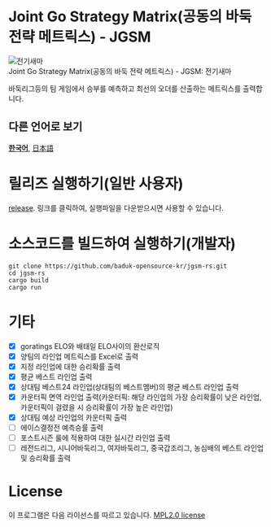 # Joint Go Strategy Matrix(공동의 바둑 전략 메트릭스) - JGSM
![전기새마](https://github.com/baduk-opensource-kr/jgsm-rs/assets/36529903/f2b45d6e-b9c1-4812-a7c8-5835ae8ae312)  
Joint Go Strategy Matrix(공동의 바둑 전략 메트릭스) - JGSM: 전기새마

바둑리그등의 팀 게임에서 승부를 예측하고 최선의 오더를 산출하는 메트릭스를 출력합니다.

## 다른 언어로 보기
[**한국어**](./README.md), [日本語](./README.jp.md)

# 릴리즈 실행하기(일반 사용자)
[release](https://github.com/baduk-opensource-kr/jgsm-rs/releases/tag/release).
링크를 클릭하여, 실행파일을 다운받으시면 사용할 수 있습니다.

# 소스코드를 빌드하여 실행하기(개발자)
```
git clone https://github.com/baduk-opensource-kr/jgsm-rs.git
cd jgsm-rs
cargo build
cargo run
```

# 기타
- [x] goratings ELO와 배태일 ELO사이의 환산로직
- [x] 양팀의 라인업 메트릭스를 Excel로 출력
- [x] 지정 라인업에 대한 승리확률 출력
- [x] 평균 베스트 라인업 출력
- [x] 상대팀 베스트24 라인업(상대팀의 베스트멤버)의 평균 베스트 라인업 출력
- [x] 카운터픽 면역 라인업 출력(카운터픽: 해당 라인업의 가장 승리확률이 낮은 라인업, 카운터픽이 걸렸을 시 승리확률이 가장 높은 라인업)
- [x] 상대팀 예상 라인업의 카운터픽 출력
- [ ] 에이스결정전 예측승률 출력
- [ ] 포스트시즌 룰에 적용하여 대한 실시간 라인업 출력
- [ ] 레전드리그, 시니어바둑리그, 여자바둑리그, 중국갑조리그, 농심배의 베스트 라인업 및 승리확률 출력

# License
이 프로그램은 다음 라이선스를 따르고 있습니다. [MPL2.0 license](/LICENSE) 
